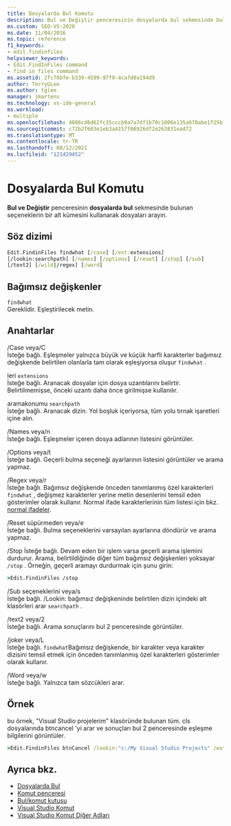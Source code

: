 ```yaml
---
title: Dosyalarda Bul Komutu
description: Bul ve Değiştir penceresinin dosyalarda bul sekmesinde bulunan bazı seçenekleri kullanarak Bul komutu ve dosyaları nasıl arayacağını öğrenin.
ms.custom: SEO-VS-2020
ms.date: 11/04/2016
ms.topic: reference
f1_keywords:
- edit.findinfiles
helpviewer_keywords:
- Edit.FindInFiles command
- find in files command
ms.assetid: 2fc78bfe-b339-4599-97f9-4cafd8a194d9
author: TerryGLee
ms.author: tglee
manager: jmartens
ms.technology: vs-ide-general
ms.workload:
- multiple
ms.openlocfilehash: 4886cd6d62fc35cccb9a7a7df1b70c1006e135a678abe1f25bf7dfda5bbc948f
ms.sourcegitcommit: c72b2f603e1eb3a4157f00926df2e263831ea472
ms.translationtype: MT
ms.contentlocale: tr-TR
ms.lasthandoff: 08/12/2021
ms.locfileid: "121429452"
---
```

# <a name="find-in-files-command"></a>Dosyalarda Bul Komutu
**Bul ve Değiştir** penceresinin **dosyalarda bul** sekmesinde bulunan seçeneklerin bir alt kümesini kullanarak dosyaları arayın.

## <a name="syntax"></a>Söz dizimi

```cmd
Edit.FindinFiles findwhat [/case] [/ext:extensions]
[/lookin:searchpath] [/names] [/options] [/reset] [/stop] [/sub]
[/text2] [/wild|/regex] [/word]
```

## <a name="arguments"></a>Bağımsız değişkenler

`findwhat`\
Gereklidir. Eşleştirilecek metin.

## <a name="switches"></a>Anahtarlar
/Case veya/C\
İsteğe bağlı. Eşleşmeler yalnızca büyük ve küçük harfli karakterler bağımsız değişkende belirtilen olanlarla tam olarak eşleşiyorsa oluşur `findwhat` .

leri `extensions`\
İsteğe bağlı. Aranacak dosyalar için dosya uzantılarını belirtir. Belirtilmemişse, önceki uzantı daha önce girilmişse kullanılır.

aramakonumu `searchpath`\
İsteğe bağlı. Aranacak dizin. Yol boşluk içeriyorsa, tüm yolu tırnak işaretleri içine alın.

/Names veya/n\
İsteğe bağlı. Eşleşmeler içeren dosya adlarının listesini görüntüler.

/Options veya/t \
İsteğe bağlı. Geçerli bulma seçeneği ayarlarının listesini görüntüler ve arama yapmaz.

/Regex veya/r \
İsteğe bağlı. Bağımsız değişkende önceden tanımlanmış özel karakterleri `findwhat` , değişmez karakterler yerine metin desenlerini temsil eden gösterimler olarak kullanır. Normal ifade karakterlerinin tüm listesi için bkz. [normal ifadeler](../../ide/using-regular-expressions-in-visual-studio.md).

/Reset süpürmeden veya/e\
İsteğe bağlı. Bulma seçeneklerini varsayılan ayarlarına döndürür ve arama yapmaz.

/Stop
İsteğe bağlı. Devam eden bir işlem varsa geçerli arama işlemini durdurur. Arama, belirtildiğinde diğer tüm bağımsız değişkenleri yoksayar `/stop` . Örneğin, geçerli aramayı durdurmak için şunu girin:

```cmd
>Edit.FindinFiles /stop
```

/Sub seçeneklerini veya/s\
İsteğe bağlı. /Lookin: bağımsız değişkeninde belirtilen dizin içindeki alt klasörleri arar `searchpath` .

/text2 veya/2 \
İsteğe bağlı. Arama sonuçlarını bul 2 penceresinde görüntüler.

/joker veya/L\
İsteğe bağlı. `findwhat`Bağımsız değişkende, bir karakter veya karakter dizisini temsil etmek için önceden tanımlanmış özel karakterleri gösterimler olarak kullanır.

/Word veya/w\
İsteğe bağlı. Yalnızca tam sözcükleri arar.

## <a name="example"></a>Örnek
bu örnek, "Visual Studio projelerim" klasöründe bulunan tüm. cls dosyalarında btncancel 'yi arar ve sonuçları bul 2 penceresinde eşleşme bilgilerini görüntüler.

```cmd
>Edit.FindinFiles btnCancel /lookin:"c:/My Visual Studio Projects" /ext:*.cls /text2
```

## <a name="see-also"></a>Ayrıca bkz.

- [Dosyalarda Bul](../../ide/find-in-files.md)
- [Komut penceresi](../../ide/reference/command-window.md)
- [Bul/komut kutusu](../../ide/find-command-box.md)
- [Visual Studio Komut](../../ide/reference/visual-studio-commands.md)
- [Visual Studio Komut Diğer Adları](../../ide/reference/visual-studio-command-aliases.md)
